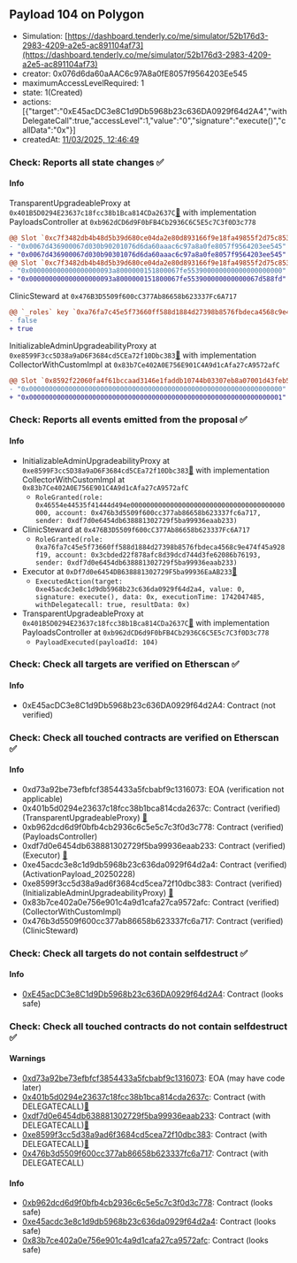 ## Payload 104 on Polygon

- Simulation: [https://dashboard.tenderly.co/me/simulator/52b176d3-2983-4209-a2e5-ac891104af73](https://dashboard.tenderly.co/me/simulator/52b176d3-2983-4209-a2e5-ac891104af73)
- creator: 0x076d6da60aAAC6c97A8a0fE8057f9564203Ee545
- maximumAccessLevelRequired: 1
- state: 1(Created)
- actions: [{"target":"0xE45acDC3e8C1d9Db5968b23c636DA0929f64d2A4","withDelegateCall":true,"accessLevel":1,"value":"0","signature":"execute()","callData":"0x"}]
- createdAt: [11/03/2025, 12:46:49](https://polygonscan.com/tx/0x8f2d04056cbba90fe70fe7a277fde09ccf91ea6537d6017c91b14e5027e99466)

### Check: Reports all state changes :white_check_mark:

#### Info


TransparentUpgradeableProxy at `0x401B5D0294E23637c18fcc38b1Bca814CDa2637C`[:ghost:](https://github.com/bgd-labs/aave-address-book "GovernanceV3Polygon.PAYLOADS_CONTROLLER") with implementation PayloadsController at `0xb962dCD6d9F0bFB4Cb2936C6C5E5c7C3f0D3c778`
```diff
@@ Slot `0xc7f3482db4b48d5b39d680ce04da2e80d893166f9e18fa49855f2d75c8538dc9` @@
- "0x0067d436900067d030b90201076d6da60aaac6c97a8a0fe8057f9564203ee545"
+ "0x0067d436900067d030b90301076d6da60aaac6c97a8a0fe8057f9564203ee545"
@@ Slot `0xc7f3482db4b48d5b39d680ce04da2e80d893166f9e18fa49855f2d75c8538dca` @@
- "0x000000000000000000093a8000000151800067fe553900000000000000000000"
+ "0x000000000000000000093a8000000151800067fe553900000000000067d588fd"
```

ClinicSteward at `0x476B3D5509f600cC377Ab86658b623337Fc6A717`
```diff
@@ `_roles` key `0xa76fa7c45e5f73660ff588d1884d27398b8576fbdeca4568c9e474f45a928f19.hasRole.0x3cbded22f878afc8d39dcd744d3fe62086b76193` @@
- false
+ true
```

InitializableAdminUpgradeabilityProxy at `0xe8599F3cc5D38a9aD6F3684cd5CEa72f10Dbc383`[:ghost:](https://github.com/bgd-labs/aave-address-book "AaveV2Polygon.COLLECTOR, AaveV3Polygon.COLLECTOR") with implementation CollectorWithCustomImpl at `0x83b7Ce402A0E756E901C4A9d1cAfa27cA9572afC`
```diff
@@ Slot `0x8592f22060fa4f61bccaad3146e1faddb10744b03307eb8a07001d43feb5fdfb` @@
- "0x0000000000000000000000000000000000000000000000000000000000000000"
+ "0x0000000000000000000000000000000000000000000000000000000000000001"
```


### Check: Reports all events emitted from the proposal :white_check_mark:

#### Info

- InitializableAdminUpgradeabilityProxy at `0xe8599F3cc5D38a9aD6F3684cd5CEa72f10Dbc383`[:ghost:](https://github.com/bgd-labs/aave-address-book "AaveV2Polygon.COLLECTOR, AaveV3Polygon.COLLECTOR") with implementation CollectorWithCustomImpl at `0x83b7Ce402A0E756E901C4A9d1cAfa27cA9572afC`
  - `RoleGranted(role: 0x46554e44535f41444d494e000000000000000000000000000000000000000000, account: 0x476b3d5509f600cc377ab86658b623337fc6a717, sender: 0xdf7d0e6454db638881302729f5ba99936eaab233)`
- ClinicSteward at `0x476B3D5509f600cC377Ab86658b623337Fc6A717`
  - `RoleGranted(role: 0xa76fa7c45e5f73660ff588d1884d27398b8576fbdeca4568c9e474f45a928f19, account: 0x3cbded22f878afc8d39dcd744d3fe62086b76193, sender: 0xdf7d0e6454db638881302729f5ba99936eaab233)`
- Executor at `0xDf7d0e6454DB638881302729F5ba99936EaAB233`[:ghost:](https://github.com/bgd-labs/aave-address-book "AaveV2Polygon.POOL_ADMIN, AaveV3Polygon.ACL_ADMIN, GovernanceV3Polygon.EXECUTOR_LVL_1")
  - `ExecutedAction(target: 0xe45acdc3e8c1d9db5968b23c636da0929f64d2a4, value: 0, signature: execute(), data: 0x, executionTime: 1742047485, withDelegatecall: true, resultData: 0x)`
- TransparentUpgradeableProxy at `0x401B5D0294E23637c18fcc38b1Bca814CDa2637C`[:ghost:](https://github.com/bgd-labs/aave-address-book "GovernanceV3Polygon.PAYLOADS_CONTROLLER") with implementation PayloadsController at `0xb962dCD6d9F0bFB4Cb2936C6C5E5c7C3f0D3c778`
  - `PayloadExecuted(payloadId: 104)`

### Check: Check all targets are verified on Etherscan :white_check_mark:

#### Info

- 0xE45acDC3e8C1d9Db5968b23c636DA0929f64d2A4: Contract (not verified) 

### Check: Check all touched contracts are verified on Etherscan :white_check_mark:

#### Info

- 0xd73a92be73efbfcf3854433a5fcbabf9c1316073: EOA (verification not applicable)
- 0x401b5d0294e23637c18fcc38b1bca814cda2637c: Contract (verified) (TransparentUpgradeableProxy) [:ghost:](https://github.com/bgd-labs/aave-address-book "GovernanceV3Polygon.PAYLOADS_CONTROLLER")
- 0xb962dcd6d9f0bfb4cb2936c6c5e5c7c3f0d3c778: Contract (verified) (PayloadsController) 
- 0xdf7d0e6454db638881302729f5ba99936eaab233: Contract (verified) (Executor) [:ghost:](https://github.com/bgd-labs/aave-address-book "AaveV2Polygon.POOL_ADMIN, AaveV3Polygon.ACL_ADMIN, GovernanceV3Polygon.EXECUTOR_LVL_1")
- 0xe45acdc3e8c1d9db5968b23c636da0929f64d2a4: Contract (verified) (ActivationPayload_20250228) 
- 0xe8599f3cc5d38a9ad6f3684cd5cea72f10dbc383: Contract (verified) (InitializableAdminUpgradeabilityProxy) [:ghost:](https://github.com/bgd-labs/aave-address-book "AaveV2Polygon.COLLECTOR, AaveV3Polygon.COLLECTOR")
- 0x83b7ce402a0e756e901c4a9d1cafa27ca9572afc: Contract (verified) (CollectorWithCustomImpl) 
- 0x476b3d5509f600cc377ab86658b623337fc6a717: Contract (verified) (ClinicSteward) 

### Check: Check all targets do not contain selfdestruct :white_check_mark:

#### Info

- [0xE45acDC3e8C1d9Db5968b23c636DA0929f64d2A4](https://polygonscan.com/address/0xE45acDC3e8C1d9Db5968b23c636DA0929f64d2A4): Contract (looks safe)

### Check: Check all touched contracts do not contain selfdestruct :white_check_mark:

#### Warnings

- [0xd73a92be73efbfcf3854433a5fcbabf9c1316073](https://polygonscan.com/address/0xd73a92be73efbfcf3854433a5fcbabf9c1316073): EOA (may have code later)
- [0x401b5d0294e23637c18fcc38b1bca814cda2637c](https://polygonscan.com/address/0x401b5d0294e23637c18fcc38b1bca814cda2637c): Contract (with DELEGATECALL)[:ghost:](https://github.com/bgd-labs/aave-address-book "GovernanceV3Polygon.PAYLOADS_CONTROLLER")
- [0xdf7d0e6454db638881302729f5ba99936eaab233](https://polygonscan.com/address/0xdf7d0e6454db638881302729f5ba99936eaab233): Contract (with DELEGATECALL)[:ghost:](https://github.com/bgd-labs/aave-address-book "AaveV2Polygon.POOL_ADMIN, AaveV3Polygon.ACL_ADMIN, GovernanceV3Polygon.EXECUTOR_LVL_1")
- [0xe8599f3cc5d38a9ad6f3684cd5cea72f10dbc383](https://polygonscan.com/address/0xe8599f3cc5d38a9ad6f3684cd5cea72f10dbc383): Contract (with DELEGATECALL)[:ghost:](https://github.com/bgd-labs/aave-address-book "AaveV2Polygon.COLLECTOR, AaveV3Polygon.COLLECTOR")
- [0x476b3d5509f600cc377ab86658b623337fc6a717](https://polygonscan.com/address/0x476b3d5509f600cc377ab86658b623337fc6a717): Contract (with DELEGATECALL)

#### Info

- [0xb962dcd6d9f0bfb4cb2936c6c5e5c7c3f0d3c778](https://polygonscan.com/address/0xb962dcd6d9f0bfb4cb2936c6c5e5c7c3f0d3c778): Contract (looks safe)
- [0xe45acdc3e8c1d9db5968b23c636da0929f64d2a4](https://polygonscan.com/address/0xe45acdc3e8c1d9db5968b23c636da0929f64d2a4): Contract (looks safe)
- [0x83b7ce402a0e756e901c4a9d1cafa27ca9572afc](https://polygonscan.com/address/0x83b7ce402a0e756e901c4a9d1cafa27ca9572afc): Contract (looks safe)

